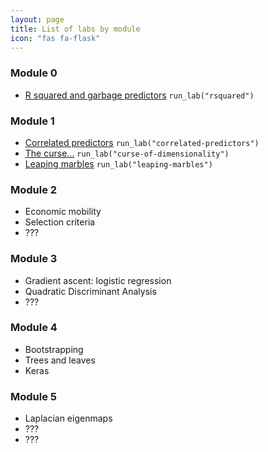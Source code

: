 ```yaml
---
layout: page
title: List of labs by module
icon: "fas fa-flask"
---
```


### Module 0

* [R squared and garbage predictors](https://stat406.stat.ubc.ca/labs/r-squared/)  `run_lab("rsquared")`

### Module 1

* [Correlated predictors](https://stat406.stat.ubc.ca/labs/correlated-predictors/) `run_lab("correlated-predictors")`
* [The curse...](https://stat406.stat.ubc.ca/labs/curse-of-dimensionality/) `run_lab("curse-of-dimensionality")`
* [Leaping marbles](https://stat406.stat.ubc.ca/labs/leaping-marbles) `run_lab("leaping-marbles")`

### Module 2

* Economic mobility 
* Selection criteria
* ???

### Module 3

* Gradient ascent: logistic regression 
* Quadratic Discriminant Analysis
* ???

### Module 4

* Bootstrapping
* Trees and leaves
* Keras

### Module 5

* Laplacian eigenmaps
* ???
* ???


